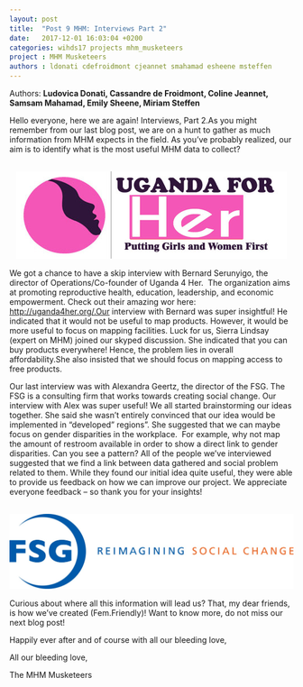 ```yaml
---
layout: post
title:  "Post 9 MHM: Interviews Part 2"
date:   2017-12-01 16:03:04 +0200
categories: wihds17 projects mhm_musketeers
project : MHM Musketeers
authors : ldonati cdefroidmont cjeannet smahamad esheene msteffen
---
```


Authors: **Ludovica Donati, Cassandre de Froidmont, Coline Jeannet, Samsam Mahamad, Emily Sheene, Miriam Steffen**


Hello everyone, here we are again! Interviews, Part 2.As you might remember from our last blog post, we are on a hunt to gather as much information from MHM expects in the field. As you’ve probably realized, our
aim is to identify what is the most useful MHM data to collect? 

<br>
<center><img src="/images/ugandaforherfinallogo.jpg " alt=""  width="70%"></center>

We got a chance to have a skip interview with Bernard Serunyigo, the director of Operations/Co-founder of Uganda 4 Her.  The organization aims at promoting reproductive health, education, leadership, and economic empowerment. Check out their amazing wor here: http://uganda4her.org/.Our interview with Bernard was super insightful! He indicated that it would not
be useful to map products. However, it would be more useful to focus on mapping facilities. Luck for us, Sierra Lindsay (expert on MHM) joined our skyped discussion. She indicated that you can buy products everywhere! Hence, the problem lies in overall affordability.She also insisted that we should focus on mapping access to free products.


Our last interview was with Alexandra Geertz, the director of the FSG. The FSG is a consulting firm that works towards creating social change. Our interview with Alex was super useful! We all started brainstorming our ideas together. She said she wasn’t entirely convinced that our idea would be implemented in “developed” regions”. She suggested that we can maybe focus on gender
disparities in the workplace.  For example, why not map the amount of restroom available in order to show a direct
link to gender disparities. Can you see a pattern? All of the people we’ve interviewed suggested that we find a link between data gathered and social problem related to them. While they found our initial idea quite useful, they were able to provide us feedback on how we can improve our project. We appreciate everyone feedback – so thank you for your insights! 


<br>
<center><img src="/images/FSg1.jpg " alt=""  width="70%"></center>

Curious about where all this information will lead us? That, my dear friends, is how we’ve created (Fem.Friendly)! Want to know
more, do not miss our next blog post! 

Happily ever after and of course with all our bleeding love,  

All our bleeding love,

The MHM Musketeers
